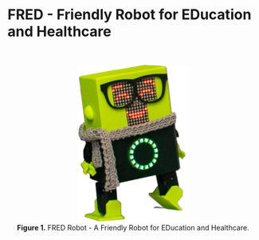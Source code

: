 # FRED - Friendly Robot for EDucation and Healthcare
</br>
<p align="center">
<img src="fred.png" width="220"> </br>
<strong>Figure 1.</strong> FRED Robot - A Friendly Robot for EDucation and Healthcare.
</p>
</br>
